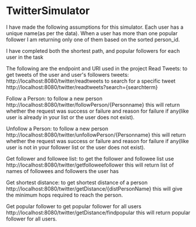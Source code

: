 # TwitterSimulator
I have made the following assumptions for this simulator.
  Each user has a unique name(as per the data).
  When a user has more than one popular follower I am returning only one of them based on the sorted person_id.

I have completed both the shortest path, and popular followers for each user in the task

The following are the endpoint and URI used in the project
Read Tweets:
to get tweets of the user and user's followers tweets: http://localhost:8080/twitter/readtweets
to search for a specific tweet http://localhost:8080/twitter/readtweets?search={searchterm}

Follow a Person:
to follow a new person http://localhost:8080/twitter/followPerson/{Personname}
this will return whether the request was success or failure and reason for failure if any(like user is already in your list or the user does not exist).

Unfollow a Person:
to follow a new person http://localhost:8080/twitter/unfollowPerson/{Personname}
this will return whether the request was success or failure and reason for failure if any(like user is not in your follower list or the user does not exist).

Get follower and followee list:
to get the follower and followee list use http://localhost:8080/twitter/getfolloweefollower
this will return list of names of followees and followers the user has

Get shortest distance:
to get shortest distance of a person http://localhost:8080/twitter/getDistance/{distPersonName}
this will give the minimum hops required to reach the person.

Get popular follower
to get popular follower for all users http://localhost:8080/twitter/getDistance/findpopular
this will return popular follower for all users.
